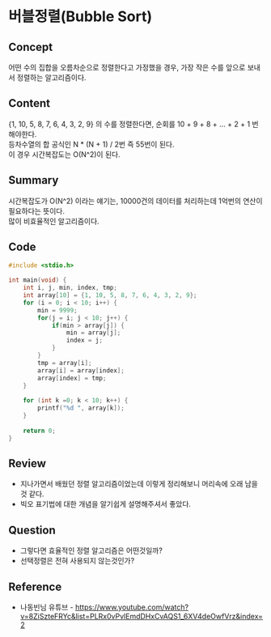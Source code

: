 # 버블정렬(Bubble Sort)

## Concept
어떤 수의 집합을 오름차순으로 정렬한다고 가정했을 경우, 가장 작은 수를 앞으로 보내서 정렬하는 알고리즘이다.
## Content
{1, 10, 5, 8, 7, 6, 4, 3, 2, 9} 의 수를 정렬한다면, 순회를 10 + 9 + 8 + ... + 2 + 1 번 해야한다.<br>
등차수열의 합 공식인 N * (N + 1) / 2번 즉 55번이 된다.<br>
이 경우 시간복잡도는 O(N^2)이 된다.
## Summary
시간복잡도가 O(N^2) 이라는 얘기는, 10000건의 데이터를 처리하는데 1억번의 연산이 필요하다는 뜻이다.<br>
많이 비효율적인 알고리즘이다.
## Code
``` C++
#include <stdio.h>

int main(void) {
	int i, j, min, index, tmp;
	int array[10] = {1, 10, 5, 8, 7, 6, 4, 3, 2, 9};
	for (i = 0; i < 10; i++) {
		min = 9999;
		for(j = i; j < 10; j++) {
			if(min > array[j]) {
				min = array[j];
				index = j;
			}
		}
		tmp = array[i];
		array[i] = array[index];
		array[index] = tmp;
	}
	
	for (int k =0; k < 10; k++) {
		printf("%d ", array[k]);
	}
	
	return 0;
}
```
## Review
* 지나가면서 배웠던 정렬 알고리즘이었는데 이렇게 정리해보니 머리속에 오래 남을것 같다.
* 빅오 표기법에 대한 개념을 알기쉽게 설명해주셔서 좋았다.
## Question
* 그렇다면 효율적인 정렬 알고리즘은 어떤것일까?
* 선택정렬은 전혀 사용되지 않는것인가?
## Reference
* 나동빈님 유튜브 - https://www.youtube.com/watch?v=8ZiSzteFRYc&list=PLRx0vPvlEmdDHxCvAQS1_6XV4deOwfVrz&index=2